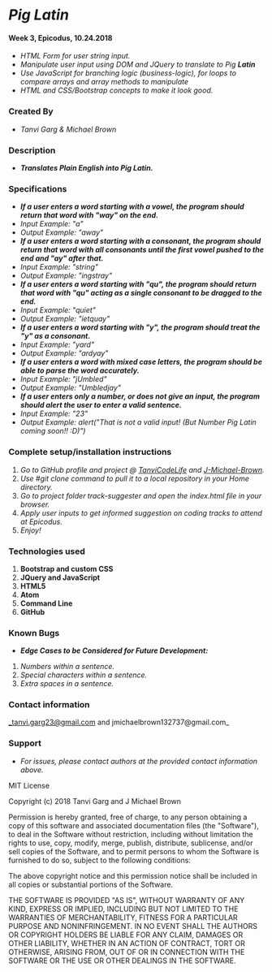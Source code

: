 # _Pig Latin_
#### Week 3, Epicodus, 10.24.2018
* _HTML Form for user string input._
* _Manipulate user input using DOM and JQuery to translate to Pig **Latin**_
* _Use JavaScript for branching logic (business-logic), for loops to compare arrays and array methods to manipulate_
* _HTML and CSS/Bootstrap concepts to make it look good._

### Created By
* _Tanvi Garg & Michael Brown_

### Description
* _**Translates Plain English into Pig Latin.**_

### Specifications
* _**If a user enters a word starting with a vowel, the program should return that word with "way" on the end.**_
* _Input Example: "a"_
* _Output Example: "away"_
* _**If a user enters a word starting with a consonant, the program should return that word with all consonants until the first vowel pushed to the end and "ay" after that.**_
* _Input Example: "string"_
* _Output Example: "ingstray"_
* _**If a user enters a word starting with "qu", the program should return that word with "qu" acting as a single consonant to be dragged to the end.**_
* _Input Example: "quiet"_
* _Output Example: "ietquay"_
* _**If a user enters a word starting with "y", the program should treat the "y" as a consonant.**_
* _Input Example: "yard"_
* _Output Example: "ardyay"_
* _**If a user enters a word with mixed case letters, the program should be able to parse the word accurately.**_
* _Input Example: "jUmbled"_
* _Output Example: "Umbledjay"_
* _**If a user enters only a number, or does not give an input, the program should alert the user to enter a valid sentence.**_
* _Input Example: "23"_
* _Output Example: alert("That is not a valid input! (But Number Pig Latin coming soon!! :D)")_


### Complete setup/installation instructions
1. _Go to GitHub profile and project @ [TanviCodeLife](https://github.com/TanviCodeLife/pig-latin) and [J-Michael-Brown](https://github.com/J-Michael-Brown/Pig-Latin)._
2. _Use #git clone <project url> command to pull it to a local repository in your Home directory._
3. _Go to project folder track-suggester and open the index.html file in your browser._
4. _Apply user inputs to get informed suggestion on coding tracks to attend at Epicodus._
4. _Enjoy!_

### Technologies used
1. **Bootstrap and custom CSS**
2. **JQuery and JavaScript**
3. **HTML5**
4. **Atom**
5. **Command Line**
6. **GitHub**

### Known Bugs
* _**Edge Cases to be Considered for Future Development:**_
1. _Numbers within a sentence._
2. _Special characters within a sentence._
3. _Extra spaces in a sentence._

### Contact information
_tanvi.garg23@gmail.com and jmichaelbrown132737@gmail.com_

### Support
* _For issues, please contact authors at the provided contact information above._

MIT License

Copyright (c) 2018 Tanvi Garg and J Michael Brown

Permission is hereby granted, free of charge, to any person obtaining a copy
of this software and associated documentation files (the "Software"), to deal
in the Software without restriction, including without limitation the rights
to use, copy, modify, merge, publish, distribute, sublicense, and/or sell
copies of the Software, and to permit persons to whom the Software is
furnished to do so, subject to the following conditions:

The above copyright notice and this permission notice shall be included in all
copies or substantial portions of the Software.

THE SOFTWARE IS PROVIDED "AS IS", WITHOUT WARRANTY OF ANY KIND, EXPRESS OR
IMPLIED, INCLUDING BUT NOT LIMITED TO THE WARRANTIES OF MERCHANTABILITY,
FITNESS FOR A PARTICULAR PURPOSE AND NONINFRINGEMENT. IN NO EVENT SHALL THE
AUTHORS OR COPYRIGHT HOLDERS BE LIABLE FOR ANY CLAIM, DAMAGES OR OTHER
LIABILITY, WHETHER IN AN ACTION OF CONTRACT, TORT OR OTHERWISE, ARISING FROM,
OUT OF OR IN CONNECTION WITH THE SOFTWARE OR THE USE OR OTHER DEALINGS IN THE
SOFTWARE.
